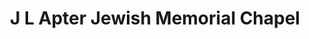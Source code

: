 ---
title: "J L Apter Jewish Memorial Chapel"
url: /dover/j-l-apter-jewish-memorial-chapel/
shop: funeral directors
---